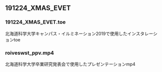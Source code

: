 ## 191224_XMAS_EVET

### 191224_XMAS_EVET.toe

北海道科学大学キャンパス・イルミネーション2019で使用したインスタレーションtoe

### roiveswst_ppv.mp4

北海道科学大学卒業研究発表会で使用したプレゼンテーションmp4

